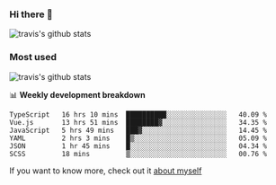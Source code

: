 ### Hi there 👋

<!--
**HondryTravis/HondryTravis** is a ✨ _special_ ✨ repository because its `README.md` (this file) appears on your GitHub profile.

Here are some ideas to get you started:

- 🔭 I’m currently working on ...
- 🌱 I’m currently learning ...
- 👯 I’m looking to collaborate on ...
- 🤔 I’m looking for help with ...
- 💬 Ask me about ...
- 📫 How to reach me: ...
- 😄 Pronouns: ...
- ⚡ Fun fact: ...
-->

![travis's github stats](https://github-readme-stats.vercel.app/api?username=HondryTravis&hide=stars)
### Most used
![travis's github stats](https://github-readme-stats.anuraghazra1.vercel.app/api/top-langs/?username=HondryTravis&layout=compact&hide_title=true)

📊 **Weekly development breakdown**

<!--START_SECTION:waka-->

```text
TypeScript   16 hrs 10 mins  ██████████░░░░░░░░░░░░░░░   40.09 %
Vue.js       13 hrs 51 mins  ████████▓░░░░░░░░░░░░░░░░   34.35 %
JavaScript   5 hrs 49 mins   ███▓░░░░░░░░░░░░░░░░░░░░░   14.45 %
YAML         2 hrs 3 mins    █▒░░░░░░░░░░░░░░░░░░░░░░░   05.09 %
JSON         1 hr 45 mins    █░░░░░░░░░░░░░░░░░░░░░░░░   04.34 %
SCSS         18 mins         ▒░░░░░░░░░░░░░░░░░░░░░░░░   00.76 %
```

<!--END_SECTION:waka-->

If you want to know more, check out it [about myself](https://hondrytravis.github.io/)
